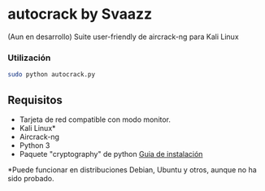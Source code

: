 # autocrack by Svaazz

(Aun en desarrollo) Suite user-friendly de aircrack-ng para Kali Linux

### Utilización
```sh
sudo python autocrack.py
```

## Requisitos
- Tarjeta de red compatible con modo monitor.
- Kali Linux*
- Aircrack-ng
- Python 3
- Paquete "cryptography" de python [Guia de instalación](https://cryptography.io/en/latest/installation/)


*Puede funcionar en distribuciones Debian, Ubuntu y otros, aunque no ha sido probado.
